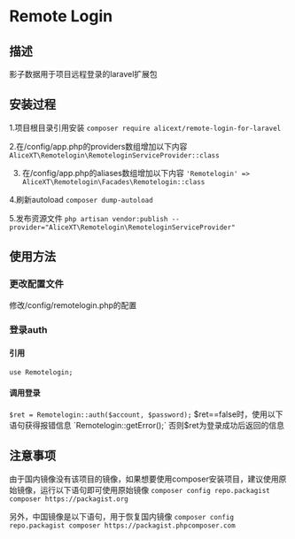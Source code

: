 # Remote Login

## 描述
影子数据用于项目远程登录的laravel扩展包

## 安装过程
1.项目根目录引用安装
`composer require alicext/remote-login-for-laravel`

2.在/config/app.php的providers数组增加以下内容
`AliceXT\Remotelogin\RemoteloginServiceProvider::class`

3. 在/config/app.php的aliases数组增加以下内容
`'Remotelogin' => AliceXT\Remotelogin\Facades\Remotelogin::class`

4.刷新autoload
`composer dump-autoload`

5.发布资源文件
`php artisan vendor:publish --provider="AliceXT\Remotelogin\RemoteloginServiceProvider" `

## 使用方法
### 更改配置文件
修改/config/remotelogin.php的配置

### 登录auth
#### 引用
`use Remotelogin;`
#### 调用登录
`$ret = Remotelogin::auth($account, $password);`
$ret==false时，使用以下语句获得报错信息
`Remotelogin::getError();`
否则$ret为登录成功后返回的信息

## 注意事项
由于国内镜像没有该项目的镜像，如果想要使用composer安装项目，建议使用原始镜像，运行以下语句即可使用原始镜像
`composer config repo.packagist composer https://packagist.org`

另外，中国镜像是以下语句，用于恢复国内镜像
`composer config repo.packagist composer https://packagist.phpcomposer.com`
